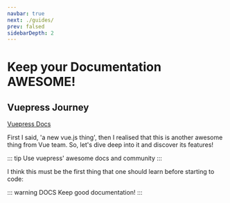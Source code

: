 ```yaml
---
navbar: true
next: ./guides/
prev: falsed
sidebarDepth: 2
---
```

# Keep your Documentation AWESOME!

## Vuepress Journey

[Vuepress Docs](https://vuepress.vuejs.org/ "goes to vuepress documentation")

First I said, 'a new vue.js thing', then I realised that this is another awesome thing from Vue team. So, let's dive deep into it and discover its features!

::: tip
Use vuepress' awesome docs and community
:::

I think this must be the first thing that one should learn before starting to code: 

::: warning DOCS 
Keep good documentation!
:::